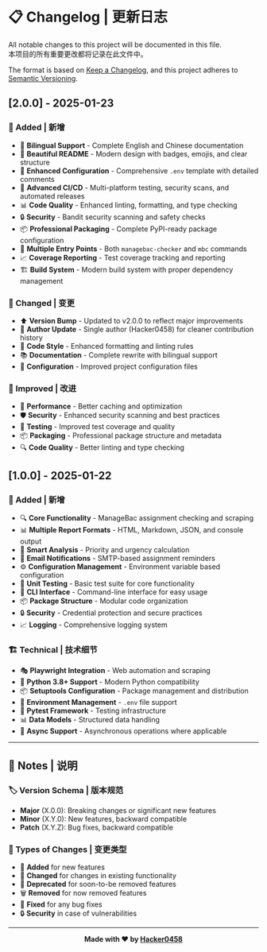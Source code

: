 # 📋 Changelog | 更新日志

All notable changes to this project will be documented in this file.  
本项目的所有重要更改都将记录在此文件中。

The format is based on [Keep a Changelog](https://keepachangelog.com/en/1.0.0/),
and this project adheres to [Semantic Versioning](https://semver.org/spec/v2.0.0.html).

## [2.0.0] - 2025-01-23

### 🎉 Added | 新增
- 🌟 **Bilingual Support** - Complete English and Chinese documentation
- 🎨 **Beautiful README** - Modern design with badges, emojis, and clear structure
- 🔧 **Enhanced Configuration** - Comprehensive `.env` template with detailed comments
- 🚀 **Advanced CI/CD** - Multi-platform testing, security scans, and automated releases
- 📊 **Code Quality** - Enhanced linting, formatting, and type checking
- 🔒 **Security** - Bandit security scanning and safety checks
- 📦 **Professional Packaging** - Complete PyPI-ready package configuration
- 🎯 **Multiple Entry Points** - Both `managebac-checker` and `mbc` commands
- 📈 **Coverage Reporting** - Test coverage tracking and reporting
- 🏗️ **Build System** - Modern build system with proper dependency management

### 🔄 Changed | 变更
- ⬆️ **Version Bump** - Updated to v2.0.0 to reflect major improvements
- 👤 **Author Update** - Single author (Hacker0458) for cleaner contribution history
- 🎨 **Code Style** - Enhanced formatting and linting rules
- 📚 **Documentation** - Complete rewrite with bilingual support
- 🔧 **Configuration** - Improved project configuration files

### 🔧 Improved | 改进
- 🚀 **Performance** - Better caching and optimization
- 🛡️ **Security** - Enhanced security scanning and best practices
- 🧪 **Testing** - Improved test coverage and quality
- 📦 **Packaging** - Professional package structure and metadata
- 🔍 **Code Quality** - Better linting and type checking

## [1.0.0] - 2025-01-22

### 🎉 Added | 新增
- 🔍 **Core Functionality** - ManageBac assignment checking and scraping
- 📊 **Multiple Report Formats** - HTML, Markdown, JSON, and console output
- 🎯 **Smart Analysis** - Priority and urgency calculation
- 📧 **Email Notifications** - SMTP-based assignment reminders
- ⚙️ **Configuration Management** - Environment variable based configuration
- 🧪 **Unit Testing** - Basic test suite for core functionality
- 🔧 **CLI Interface** - Command-line interface for easy usage
- 📦 **Package Structure** - Modular code organization
- 🔒 **Security** - Credential protection and secure practices
- 📈 **Logging** - Comprehensive logging system

### 🏗️ Technical | 技术细节
- 🎭 **Playwright Integration** - Web automation and scraping
- 🐍 **Python 3.8+ Support** - Modern Python compatibility
- 📦 **Setuptools Configuration** - Package management and distribution
- 🔧 **Environment Management** - `.env` file support
- 🧪 **Pytest Framework** - Testing infrastructure
- 📊 **Data Models** - Structured data handling
- 🔄 **Async Support** - Asynchronous operations where applicable

---

## 📝 Notes | 说明

### 🏷️ Version Schema | 版本规范
- **Major** (X.0.0): Breaking changes or significant new features
- **Minor** (X.Y.0): New features, backward compatible
- **Patch** (X.Y.Z): Bug fixes, backward compatible

### 🎯 Types of Changes | 变更类型
- 🎉 **Added** for new features
- 🔄 **Changed** for changes in existing functionality  
- 🚫 **Deprecated** for soon-to-be removed features
- 🗑️ **Removed** for now removed features
- 🔧 **Fixed** for any bug fixes
- 🔒 **Security** in case of vulnerabilities

---

<div align="center">

**Made with ❤️ by [Hacker0458](https://github.com/Hacker0458)**

</div>
